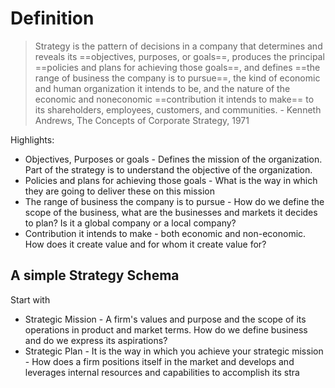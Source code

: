 
# Definition
> Strategy is the pattern of decisions in a company that determines and reveals its ==objectives, purposes, or goals==, produces the principal ==policies and plans for achieving those goals==, and defines ==the range of business the company is to pursue==, the kind of economic and human organization it intends to be, and the nature of the economic and noneconomic ==contribution it intends to make== to its shareholders, employees, customers, and communities. - Kenneth Andrews, The Concepts of Corporate Strategy, 1971

Highlights:
- Objectives, Purposes or goals - Defines the mission of the organization. Part of the strategy is to understand the objective of the organization.
- Policies and plans for achieving those goals - What is the way in which they are going to deliver these on this mission
- The range of business the company is to pursue - How do we define the scope of the business, what are the businesses and markets it decides to plan? Is it a global company or a local company? 
- Contribution it intends to make - both economic and non-economic. How does it create value and for whom it create value for?

## A simple Strategy Schema
Start with
- Strategic Mission - A firm's values and purpose and the scope of its operations in product and market terms. How do we define business and do we express its aspirations?
- Strategic Plan - It is the way in which you achieve your strategic mission - How does a firm positions itself in the market and develops and leverages internal resources and capabilities to accomplish its stra
<!--stackedit_data:
eyJoaXN0b3J5IjpbMTYzNjk0MTM4MF19
-->